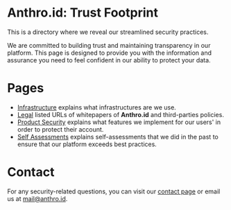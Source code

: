 # Anthro.id: Trust Footprint
This is a directory where we reveal our streamlined security practices.

We are committed to building trust and maintaining transparency in our platform. This page is designed to provide you with the information and assurance you need to feel confident in our ability to protect your data.

# Pages
- [Infrastructure](/en-US/TRUST-FOOTPRINT/READ-ONLY/INFRASTRUCTURE.md) explains what infrastructures are we use.
- [Legal](/en-US/TRUST-FOOTPRINT/READ-ONLY/LEGAL.md) listed URLs of whitepapers of **Anthro.id** and third-parties policies.
- [Product Security](/en-US/TRUST-FOOTPRINT/READ-ONLY/PRODUCT-SECURITY.md) explains what features we implement for our users' in order to protect their account.
- [Self Assessments](/en-US/TRUST-FOOTPRINT/READ-ONLY/SELF-ASSESSMENTS.md) explains self-assessments that we did in the past to ensure that our platform exceeds best practices.

# Contact
For any security-related questions, you can visit our [contact page](https://anthro.id/contact) or email us at [mail@anthro.id](mailto:mail@anthro.id).